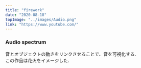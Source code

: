 ```yaml
---
title: "firework"
date: "2020-08-18"
topImage: "../images/Audio.png"
link: "https://www.youtube.com/"
---
```


### Audio spectrum

音とオブジェクトの動きをリンクさせることで、音を可視化する.<br>
この作品は花火をイメージした.

